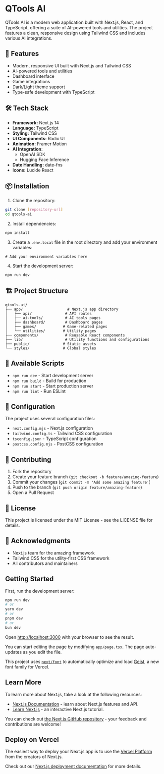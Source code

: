 # QTools AI

QTools AI is a modern web application built with Next.js, React, and TypeScript, offering a suite of AI-powered tools and utilities. The project features a clean, responsive design using Tailwind CSS and includes various AI integrations.

## 🚀 Features

- Modern, responsive UI built with Next.js and Tailwind CSS
- AI-powered tools and utilities
- Dashboard interface
- Game integrations
- Dark/Light theme support
- Type-safe development with TypeScript

## 🛠️ Tech Stack

- **Framework:** Next.js 14
- **Language:** TypeScript
- **Styling:** Tailwind CSS
- **UI Components:** Radix UI
- **Animation:** Framer Motion
- **AI Integration:** 
  - OpenAI SDK
  - Hugging Face Inference
- **Date Handling:** date-fns
- **Icons:** Lucide React

## 📦 Installation

1. Clone the repository:
```bash
git clone [repository-url]
cd qtools-ai
```

2. Install dependencies:
```bash
npm install
```

3. Create a `.env.local` file in the root directory and add your environment variables:
```env
# Add your environment variables here
```

4. Start the development server:
```bash
npm run dev
```

## 🏗️ Project Structure

```
qtools-ai/
├── app/                    # Next.js app directory
│   ├── api/               # API routes
│   ├── ai-tools/          # AI tools pages
│   ├── dashboard/         # Dashboard pages
│   ├── games/            # Game-related pages
│   └── utilities/        # Utility pages
├── components/            # Reusable React components
├── lib/                   # Utility functions and configurations
├── public/               # Static assets
└── styles/               # Global styles
```

## 🚀 Available Scripts

- `npm run dev` - Start development server
- `npm run build` - Build for production
- `npm run start` - Start production server
- `npm run lint` - Run ESLint

## 🔧 Configuration

The project uses several configuration files:
- `next.config.mjs` - Next.js configuration
- `tailwind.config.ts` - Tailwind CSS configuration
- `tsconfig.json` - TypeScript configuration
- `postcss.config.mjs` - PostCSS configuration

## 🤝 Contributing

1. Fork the repository
2. Create your feature branch (`git checkout -b feature/amazing-feature`)
3. Commit your changes (`git commit -m 'Add some amazing feature'`)
4. Push to the branch (`git push origin feature/amazing-feature`)
5. Open a Pull Request

## 📝 License

This project is licensed under the MIT License - see the LICENSE file for details.

## 🙏 Acknowledgments

- Next.js team for the amazing framework
- Tailwind CSS for the utility-first CSS framework
- All contributors and maintainers

## Getting Started

First, run the development server:

```bash
npm run dev
# or
yarn dev
# or
pnpm dev
# or
bun dev
```

Open [http://localhost:3000](http://localhost:3000) with your browser to see the result.

You can start editing the page by modifying `app/page.tsx`. The page auto-updates as you edit the file.

This project uses [`next/font`](https://nextjs.org/docs/app/building-your-application/optimizing/fonts) to automatically optimize and load [Geist](https://vercel.com/font), a new font family for Vercel.

## Learn More

To learn more about Next.js, take a look at the following resources:

- [Next.js Documentation](https://nextjs.org/docs) - learn about Next.js features and API.
- [Learn Next.js](https://nextjs.org/learn) - an interactive Next.js tutorial.

You can check out [the Next.js GitHub repository](https://github.com/vercel/next.js) - your feedback and contributions are welcome!

## Deploy on Vercel

The easiest way to deploy your Next.js app is to use the [Vercel Platform](https://vercel.com/new?utm_medium=default-template&filter=next.js&utm_source=create-next-app&utm_campaign=create-next-app-readme) from the creators of Next.js.

Check out our [Next.js deployment documentation](https://nextjs.org/docs/app/building-your-application/deploying) for more details.

